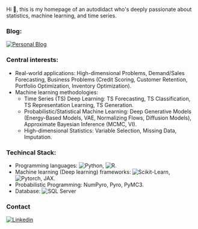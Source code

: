 Hi 🤗, this is my homepage of an autodidact who's deeply passionate about statistics, machine learning, and time series.

### Blog:
[![Personal Blog](https://img.shields.io/badge/blog-black?logo=jekyll&logoColor=white&link=https://callmequant.github.io/)](https://callmequant.github.io/)

### Central interests:

- Real-world applications: High-dimensional Problems, Demand/Sales Forecasting, Business Problems (Credit Scoring, Customer Retention, Portfolio Optimization, Inventory Optimization).
- Machine learning methodologies:
  + Time Series (TS) Deep Learning: TS Forecasting, TS Classification, TS Representation Learning, TS Generation.
  + Probabilistic/Statistical Machine Learning: Deep Generative Models (Energy-Based Models, VAE, Normalizing Flows, Diffusion Models), Approximate Bayesian Inference (MCMC, VI).
  + High-dimensional Statistics: Variable Selection, Missing Data, Imputation.

### Techincal Stack:

- Programming languages: ![Python](https://img.shields.io/badge/-Python-333333?style=flat&logo=python), ![R](https://img.shields.io/badge/-R-333333?style=flat&logo=R&logoColor=276DC3).
- Machine learning (Deep learning) frameworks: ![Scikit-Learn](https://img.shields.io/badge/-Sklearn-d6882f.svg?style=flat&logo=Scikit-learn), ![Pytorch](https://img.shields.io/badge/-Pytorch-a8502f.svg?style=flat&logo=Pytorch), JAX.
- Probabilistic Programming: NumPyro, Pyro, PyMC3.
- Database: ![SQL Server](https://img.shields.io/badge/-SQL-1d586e.svg?style=flat&logo=SQL)

### Contact 
[![Linkedin](https://img.shields.io/badge/linkedin-black?logo=Linkedin&logoColor=white&link=https://www.linkedin.com/in/binh-ho-899390193/)](https://www.linkedin.com/in/binh-ho-899390193/)

